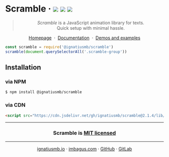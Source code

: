 # Scramble &middot; [![](https://img.shields.io/bundlephobia/minzip/@ignatiusmb/scramble.svg?label=minzip&style=popout)]()&nbsp;[![](https://img.shields.io/npm/v/@ignatiusmb/scramble.svg?style=popout)](https://www.npmjs.com/package/@ignatiusmb/scramble)&nbsp;[![](https://data.jsdelivr.com/v1/package/gh/ignatiusmb/scramble/badge?style=rounded)](https://www.jsdelivr.com/package/gh/ignatiusmb/scramble)

<blockquote align=center>
  <em>Scramble</em> is a JavaScript animation library for texts.<br>
  Quick setup with minimal hassle.
</blockquote>

<p align=center>
  <a href="https://scramble.js.org">Homepage</a>
  &nbsp;&middot;&nbsp;
  <a href="https://scramble.js.org/documentation">Documentation</a>
  &nbsp;&middot;&nbsp;
  <a href="https://scramble.js.org/demos">Demos and examples</a>
</p>

```javascript
const scramble = require('@ignatiusmb/scramble')
scramble(document.querySelectorAll('.scramble-group'))
```

## Installation

### via NPM

```sh
$ npm install @ignatiusmb/scramble
```

### via CDN

```html
<script src="https://cdn.jsdelivr.net/gh/ignatiusmb/scramble@2.1.4/lib/scramble.min.js"></script>
```

---

<h3 align="center">
Scramble is <a href=LICENSE>MIT licensed</a>
</h3>

---

<p align="center">
  <a href="https://ignatiusmb.github.io">ignatiusmb.io</a>
  &middot;
  <a href="https://www.imbagus.com">imbagus.com</a>
  &middot;
  <a href="https://github.com/ignatiusmb">GitHub</a>
  &middot;
  <a href="https://gitlab.com/ignatiusmb">GitLab</a>
</p>
